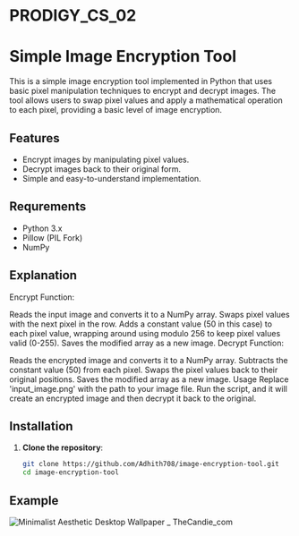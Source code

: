 # PRODIGY_CS_02

# Simple Image Encryption Tool

This is a simple image encryption tool implemented in Python that uses basic pixel manipulation techniques to encrypt and decrypt images. The tool allows users to swap pixel values and apply a mathematical operation to each pixel, providing a basic level of image encryption.

## Features

- Encrypt images by manipulating pixel values.
- Decrypt images back to their original form.
- Simple and easy-to-understand implementation.

## Requrements

- Python 3.x
- Pillow (PIL Fork)
- NumPy

## Explanation

Encrypt Function:

Reads the input image and converts it to a NumPy array.
Swaps pixel values with the next pixel in the row.
Adds a constant value (50 in this case) to each pixel value, wrapping around using modulo 256 to keep pixel values valid (0-255).
Saves the modified array as a new image.
Decrypt Function:

Reads the encrypted image and converts it to a NumPy array.
Subtracts the constant value (50) from each pixel.
Swaps the pixel values back to their original positions.
Saves the modified array as a new image.
Usage
Replace 'input_image.png' with the path to your image file.
Run the script, and it will create an encrypted image and then decrypt it back to the original.
## Installation

1. **Clone the repository**:

   ```bash
   git clone https://github.com/Adhith708/image-encryption-tool.git
   cd image-encryption-tool

## Example

![Minimalist Aesthetic Desktop Wallpaper _ TheCandie_com](https://github.com/user-attachments/assets/ad02a5bc-6e9c-4212-a1a2-a7f141560e99)
